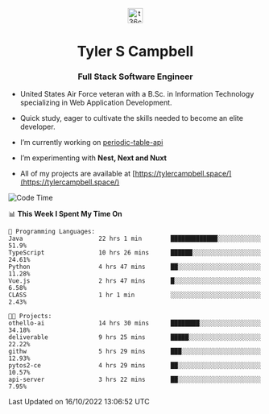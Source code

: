 <p align="center">
<a href="https://www.linkedin.com/in/t36campbell" target="blank"><img align="center" src="https://ik.imagekit.io/t36campbell/Portfolio/linkedin.png.original_m8bbGgPh6.png" alt="t36campbell" height="30" width="30" /></a>
</p>
<h1 align="center">Tyler S Campbell</h1>
<h3 align="center">Full Stack Software Engineer</h3>

* United States Air Force veteran with a B.Sc. in Information Technology specializing in Web Application Development. 

* Quick study, eager to cultivate the skills needed to become an elite developer.

* I’m currently working on [periodic-table-api](https://github.com/t36campbell/periodic-table-api)

* I’m experimenting with **Nest, Next and Nuxt**

* All of my projects are available at [https://tylercampbell.space/](https://tylercampbell.space/)

<!--START_SECTION:waka-->
![Code Time](http://img.shields.io/badge/Code%20Time-1%2C907%20hrs%2017%20mins-blue)

📊 **This Week I Spent My Time On** 

```text
💬 Programming Languages: 
Java                     22 hrs 1 min        █████████████░░░░░░░░░░░░   51.9% 
TypeScript               10 hrs 26 mins      ██████░░░░░░░░░░░░░░░░░░░   24.61% 
Python                   4 hrs 47 mins       ██░░░░░░░░░░░░░░░░░░░░░░░   11.28% 
Vue.js                   2 hrs 47 mins       █░░░░░░░░░░░░░░░░░░░░░░░░   6.58% 
CLASS                    1 hr 1 min          ░░░░░░░░░░░░░░░░░░░░░░░░░   2.43%

🐱‍💻 Projects: 
othello-ai               14 hrs 30 mins      ████████░░░░░░░░░░░░░░░░░   34.18% 
deliverable              9 hrs 25 mins       █████░░░░░░░░░░░░░░░░░░░░   22.22% 
githw                    5 hrs 29 mins       ███░░░░░░░░░░░░░░░░░░░░░░   12.93% 
pytos2-ce                4 hrs 29 mins       ██░░░░░░░░░░░░░░░░░░░░░░░   10.57% 
api-server               3 hrs 22 mins       ██░░░░░░░░░░░░░░░░░░░░░░░   7.95%

```


 Last Updated on 16/10/2022 13:06:52 UTC
<!--END_SECTION:waka-->
